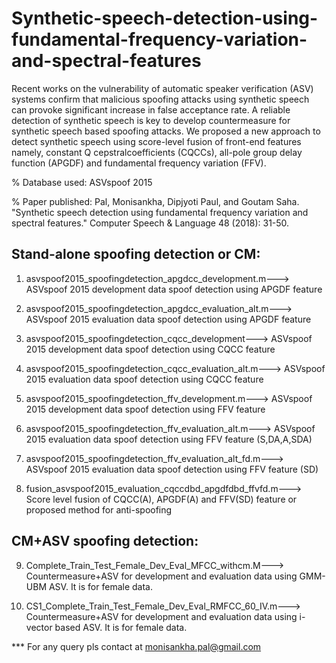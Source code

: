 # Synthetic-speech-detection-using-fundamental-frequency-variation-and-spectral-features
Recent works on the vulnerability of automatic speaker verification (ASV) systems confirm that malicious spoofing attacks using synthetic speech can provoke 
significant increase in false acceptance rate. A reliable detection of synthetic speech is key to develop countermeasure for synthetic speech based spoofing 
attacks. We proposed a new approach to detect synthetic speech using score-level fusion of front-end features namely, constant Q cepstralcoefficients (CQCCs), all-pole group delay function (APGDF) and fundamental frequency variation (FFV). 

% Database used: ASVspoof 2015

% Paper published: Pal, Monisankha, Dipjyoti Paul, and Goutam Saha. "Synthetic speech detection using fundamental frequency variation and spectral features." 
Computer Speech & Language 48 (2018): 31-50.

Stand-alone spoofing detection or CM:
-------------------------------------

1. asvspoof2015_spoofingdetection_apgdcc_development.m---> ASVspoof 2015 development data spoof detection using APGDF feature

2. asvspoof2015_spoofingdetection_apgdcc_evaluation_alt.m---> ASVspoof 2015 evaluation data spoof detection using APGDF feature

3. asvspoof2015_spoofingdetection_cqcc_development---> ASVspoof 2015 development data spoof detection using CQCC feature

4. asvspoof2015_spoofingdetection_cqcc_evaluation_alt.m---> ASVspoof 2015 evaluation data spoof detection using CQCC feature

5. asvspoof2015_spoofingdetection_ffv_development.m---> ASVspoof 2015 development data spoof detection using FFV feature

6. asvspoof2015_spoofingdetection_ffv_evaluation_alt.m---> ASVspoof 2015 evaluation data spoof detection using FFV feature (S,DA,A,SDA)

7. asvspoof2015_spoofingdetection_ffv_evaluation_alt_fd.m---> ASVspoof 2015 evaluation data spoof detection using FFV feature (SD)

8. fusion_asvspoof2015_evaluation_cqccdbd_apgdfdbd_ffvfd.m---> Score level fusion of CQCC(A), APGDF(A) and FFV(SD) feature or proposed method for anti-spoofing

CM+ASV spoofing detection:
---------------------------

9. Complete_Train_Test_Female_Dev_Eval_MFCC_withcm.M---> Countermeasure+ASV for development and evaluation data using GMM-UBM ASV. It is for female data.

10. CS1_Complete_Train_Test_Female_Dev_Eval_RMFCC_60_IV.m---> Countermeasure+ASV for development and evaluation data using i-vector based ASV. 
It is for female data.

*** For any query pls contact at monisankha.pal@gmail.com

